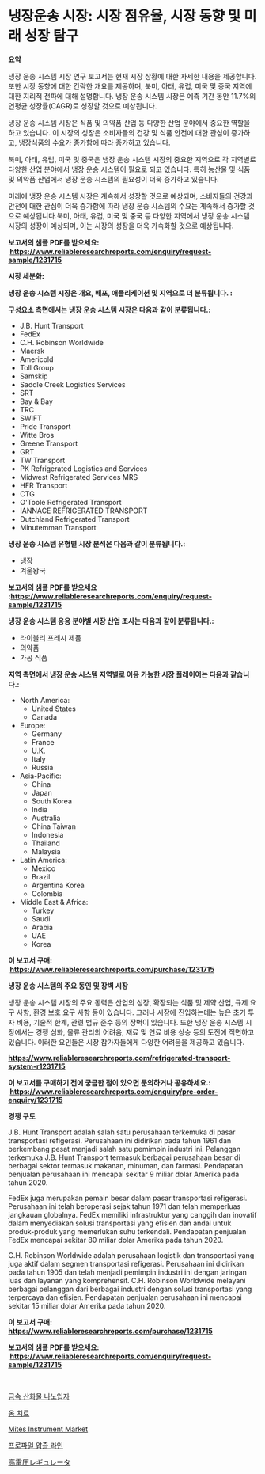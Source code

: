 <p><h1>냉장운송 시장: 시장 점유율, 시장 동향 및 미래 성장 탐구</h1></p><p><strong>요약</strong></p>
<p><p>냉장 운송 시스템 시장 연구 보고서는 현재 시장 상황에 대한 자세한 내용을 제공합니다. 또한 시장 동향에 대한 간략한 개요를 제공하며, 북미, 아태, 유럽, 미국 및 중국 지역에 대한 지리적 전파에 대해 설명합니다. 냉장 운송 시스템 시장은 예측 기간 동안 11.7%의 연평균 성장률(CAGR)로 성장할 것으로 예상됩니다.</p><p>냉장 운송 시스템 시장은 식품 및 의약품 산업 등 다양한 산업 분야에서 중요한 역할을 하고 있습니다. 이 시장의 성장은 소비자들의 건강 및 식품 안전에 대한 관심이 증가하고, 냉장식품의 수요가 증가함에 따라 증가하고 있습니다.</p><p>북미, 아태, 유럽, 미국 및 중국은 냉장 운송 시스템 시장의 중요한 지역으로 각 지역별로 다양한 산업 분야에서 냉장 운송 시스템이 필요로 되고 있습니다. 특히 농산물 및 식품 및 의약품 산업에서 냉장 운송 시스템의 필요성이 더욱 증가하고 있습니다.</p><p>미래에 냉장 운송 시스템 시장은 계속해서 성장할 것으로 예상되며, 소비자들의 건강과 안전에 대한 관심이 더욱 증가함에 따라 냉장 운송 시스템의 수요는 계속해서 증가할 것으로 예상됩니다.북미, 아태, 유럽, 미국 및 중국 등 다양한 지역에서 냉장 운송 시스템 시장의 성장이 예상되며, 이는 시장의 성장을 더욱 가속화할 것으로 예상됩니다.</p></p>
<p><strong>보고서의 샘플 PDF를 받으세요: &nbsp;<a href="https://www.reliableresearchreports.com/enquiry/request-sample/1231715">https://www.reliableresearchreports.com/enquiry/request-sample/1231715</a></strong></p>
<p><strong>시장 세분화:</strong></p>
<p><strong> 냉장 운송 시스템 시장은 개요, 배포, 애플리케이션 및 지역으로 더 분류됩니다. :</strong></p>
<p><strong>구성요소 측면에서는 냉장 운송 시스템 시장은 다음과 같이 분류됩니다.:</strong></p>
<p><ul><li>J.B. Hunt Transport</li><li>FedEx</li><li>C.H. Robinson Worldwide</li><li>Maersk</li><li>Americold</li><li>Toll Group</li><li>Samskip</li><li>Saddle Creek Logistics Services</li><li>SRT</li><li>Bay & Bay</li><li>TRC</li><li>SWIFT</li><li>Pride Transport</li><li>Witte Bros</li><li>Greene Transport</li><li>GRT</li><li>TW Transport</li><li>PK Refrigerated Logistics and Services</li><li>Midwest Refrigerated Services MRS</li><li>HFR Transport</li><li>CTG</li><li>O'Toole Refrigerated Transport</li><li>IANNACE REFRIGERATED TRANSPORT</li><li>Dutchland Refrigerated Transport</li><li>Minutemman Transport</li></ul></p>
<p><strong> 냉장 운송 시스템 유형별 시장 분석은 다음과 같이 분류됩니다.:</strong></p>
<p><ul><li>냉장</li><li>겨울왕국</li></ul></p>
<p><strong>보고서의 샘플 PDF를 받으세요 :<a href="https://www.reliableresearchreports.com/enquiry/request-sample/1231715">https://www.reliableresearchreports.com/enquiry/request-sample/1231715</a></strong></p>
<p><strong> 냉장 운송 시스템 응용 분야별 시장 산업 조사는 다음과 같이 분류됩니다.:</strong></p>
<p><ul><li>라이블리 프레시 제품</li><li>의약품</li><li>가공 식품</li></ul></p>
<p><strong>지역 측면에서 냉장 운송 시스템 지역별로 이용 가능한 시장 플레이어는 다음과 같습니다.:</strong></p>
<p><ul>
    <li>
        North America:
        <ul>
            <li>United States</li>
            <li>Canada</li>
        </ul>
    </li>
    <li>
        Europe:
        <ul>
            <li>Germany</li>
            <li>France</li>
            <li>U.K.</li>
            <li>Italy</li>
            <li>Russia</li>
        </ul>
    </li>
    <li>
        Asia-Pacific:
        <ul>
            <li>China</li>
            <li>Japan</li>
            <li>South Korea</li>
            <li>India</li>
            <li>Australia</li>
            <li>China Taiwan</li>
            <li>Indonesia</li>
            <li>Thailand</li>
            <li>Malaysia</li>
        </ul>
    </li>
    <li>
        Latin America:
        <ul>
            <li>Mexico</li>
            <li>Brazil</li>
            <li>Argentina Korea</li>
            <li>Colombia</li>
        </ul>
    </li>
    <li>
        Middle East & Africa:
        <ul>
            <li>Turkey</li>
            <li>Saudi</li>
            <li>Arabia</li>
            <li>UAE</li>
            <li>Korea</li>
        </ul>
    </li>
    </ul></p>
<p><strong>이 보고서 구매: &nbsp;<a href="https://www.reliableresearchreports.com/purchase/1231715">https://www.reliableresearchreports.com/purchase/1231715</a></strong></p>
<p><strong>냉장 운송 시스템의 주요 동인 및 장벽 시장</strong></p>
<p><p>냉장 운송 시스템 시장의 주요 동력은 산업의 성장, 확장되는 식품 및 제약 산업, 규제 요구 사항, 환경 보호 요구 사항 등이 있습니다. 그러나 시장에 진입하는데는 높은 초기 투자 비용, 기술적 한계, 관련 법규 준수 등의 장벽이 있습니다. 또한 냉장 운송 시스템 시장에서는 경쟁 심화, 물류 관리의 어려움, 재료 및 연료 비용 상승 등의 도전에 직면하고 있습니다. 이러한 요인들은 시장 참가자들에게 다양한 어려움을 제공하고 있습니다.</p></p>
<p><strong><a href="https://www.reliableresearchreports.com/refrigerated-transport-system-r1231715">https://www.reliableresearchreports.com/refrigerated-transport-system-r1231715</a></strong></p>
<p><strong>이 보고서를 구매하기 전에 궁금한 점이 있으면 문의하거나 공유하세요.: &nbsp;<a href="https://www.reliableresearchreports.com/enquiry/pre-order-enquiry/1231715">https://www.reliableresearchreports.com/enquiry/pre-order-enquiry/1231715</a></strong></p>
<p><strong>경쟁 구도</strong></p>
<p><p>J.B. Hunt Transport adalah salah satu perusahaan terkemuka di pasar transportasi refigerasi. Perusahaan ini didirikan pada tahun 1961 dan berkembang pesat menjadi salah satu pemimpin industri ini. Pelanggan terkemuka J.B. Hunt Transport termasuk berbagai perusahaan besar di berbagai sektor termasuk makanan, minuman, dan farmasi. Pendapatan penjualan perusahaan ini mencapai sekitar 9 miliar dolar Amerika pada tahun 2020.</p><p>FedEx juga merupakan pemain besar dalam pasar transportasi refigerasi. Perusahaan ini telah beroperasi sejak tahun 1971 dan telah memperluas jangkauan globalnya. FedEx memiliki infrastruktur yang canggih dan inovatif dalam menyediakan solusi transportasi yang efisien dan andal untuk produk-produk yang memerlukan suhu terkendali. Pendapatan penjualan FedEx mencapai sekitar 80 miliar dolar Amerika pada tahun 2020.</p><p>C.H. Robinson Worldwide adalah perusahaan logistik dan transportasi yang juga aktif dalam segmen transportasi refigerasi. Perusahaan ini didirikan pada tahun 1905 dan telah menjadi pemimpin industri ini dengan jaringan luas dan layanan yang komprehensif. C.H. Robinson Worldwide melayani berbagai pelanggan dari berbagai industri dengan solusi transportasi yang terpercaya dan efisien. Pendapatan penjualan perusahaan ini mencapai sekitar 15 miliar dolar Amerika pada tahun 2020.</p></p>
<p><strong>이 보고서 구매: &nbsp; <a href="https://www.reliableresearchreports.com/purchase/1231715">https://www.reliableresearchreports.com/purchase/1231715</a></strong></p>
<p><strong>보고서의 샘플 PDF를 받으세요: &nbsp;<a href="https://www.reliableresearchreports.com/enquiry/request-sample/1231715">https://www.reliableresearchreports.com/enquiry/request-sample/1231715</a></strong><strong></strong></p>
<p>&nbsp;</p>
<p><p><a href="https://github.com/chupp85/Market-Research-Report-List-1/blob/main/184276261598.md">금속 산화물 나노입자</a></p><p><a href="https://medium.com/@cierrahayes645/%EC%8A%A4%EC%BC%80%EC%9D%B4%EB%B9%84%EC%8A%A4-%EC%B9%98%EB%A3%8C-%EC%8B%9C%EC%9E%A5%EC%9D%80-%EC%8B%9C%EC%9E%A5-%EC%A0%90%EC%9C%A0%EC%9C%A8-%EC%8B%9C%EC%9E%A5-%EB%8F%99%ED%96%A5-%EB%B0%8F-%EC%8B%9C%EC%9E%A5-%EC%84%B1%EC%9E%A5%EC%97%90-%EB%8C%80%ED%95%9C-%EC%A0%95%EB%B3%B4%EB%A5%BC-%EC%A0%9C%EA%B3%B5%ED%95%A9%EB%8B%88%EB%8B%A4-7a8856ecf098">옴 치료</a></p><p><a href="https://issuu.com/reportprime-2/docs/mites-instrument-market-size-2030.pptx">Mites Instrument Market</a></p><p><a href="https://medium.com/@emmettsaynford43546/%ED%94%84%EB%A1%9C%ED%8C%8C%EC%9D%BC-%EC%95%95%EC%B6%9C-%EB%9D%BC%EC%9D%B8-%EC%8B%9C%EC%9E%A5-%EB%B6%84%EC%84%9D-%EA%B7%B8%EC%9D%98-cagr-%EC%8B%9C%EC%9E%A5-%EC%84%B8%EB%B6%84%ED%99%94-%EB%B0%8F-%EA%B8%80%EB%A1%9C%EB%B2%8C-%EC%82%B0%EC%97%85-%EA%B0%9C%EC%9A%94-54272a238b77">프로파일 압출 라인</a></p><p><a href="https://github.com/CloydAbbott2023/Market-Research-Report-List-1/blob/main/581883462304.md">高電圧レギュレータ</a></p></p>